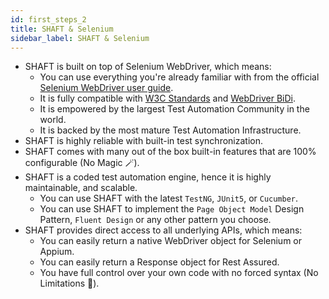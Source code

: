 ```yaml
---
id: first_steps_2
title: SHAFT & Selenium
sidebar_label: SHAFT & Selenium
---
```

- SHAFT is built on top of Selenium WebDriver, which means:
  - You can use everything you're already familiar with from the official [Selenium WebDriver user guide].
  - It is fully compatible with [W3C Standards] and [WebDriver BiDi].
  - It is empowered by the largest Test Automation Community in the world.
  - It is backed by the most mature Test Automation Infrastructure.
- SHAFT is highly reliable with built-in test synchronization.
- SHAFT comes with many out of the box built-in features that are 100% configurable (No Magic 🪄).
- SHAFT is a coded test automation engine, hence it is highly maintainable, and scalable.
  - You can use SHAFT with the latest `TestNG`, `JUnit5`, or `Cucumber`. 
  - You can use SHAFT to implement the `Page Object Model` Design Pattern, `Fluent Design` or any other pattern you choose.
- SHAFT provides direct access to all underlying APIs, which means:
  - You can easily return a native WebDriver object for Selenium or Appium.
  - You can easily return a Response object for Rest Assured.
  - You have full control over your own code with no forced syntax (No Limitations 💪).

[W3C Standards]: <https://www.w3.org/standards/>
[WebDriver BiDi]: <https://w3c.github.io/webdriver-bidi/>
[Selenium WebDriver user guide]: <https://www.selenium.dev/documentation/webdriver/>